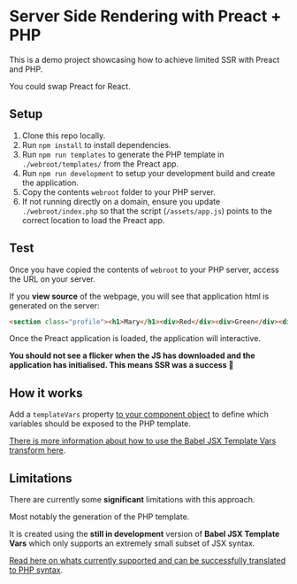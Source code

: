 # Server Side Rendering with Preact + PHP

This is a demo project showcasing how to achieve limited SSR with Preact and PHP.

You could swap Preact for React.

## Setup

1. Clone this repo locally.
2. Run `npm install` to install dependencies.
3. Run `npm run templates` to generate the PHP template in `./webroot/templates/` from the Preact app.
4. Run `npm run development` to setup your development build and create the application.
5. Copy the contents `webroot` folder to your PHP server.
6. If not running directly on a domain, ensure you update `./webroot/index.php` so that the script (`/assets/app.js`) points to the correct location to load the Preact app.

## Test

Once you have copied the contents of `webroot` to your PHP server, access the URL on your server.

If you **view source** of the webpage, you will see that application html is generated on the server:

```html
<section class="profile"><h1>Mary</h1><div>Red</div><div>Green</div><div>Blue</div></section>
```

Once the Preact application is loaded, the application will interactive.

**You should not see a flicker when the JS has downloaded and the application has initialised. This means SSR was a success 💪**

## How it works

Add a `templateVars` property [to your component object](https://github.com/rmorse/ssr-preact-php/blob/main/src/components/person/index.js#L26) to define which variables should be exposed to the PHP template.

[There is more information about how to use the Babel JSX Template Vars transform here](https://github.com/rmorse/babel-plugin-jsx-template-vars#template-variable-types).

## Limitations

There are currently some __significant__ limitations with this approach.

Most notably the generation of the PHP template.  

It is created using the __still in development__ version of **Babel JSX Template Vars** which only supports an extremely small subset of JSX syntax.

[Read here on whats currently supported and can be successfully translated to PHP syntax](https://github.com/rmorse/babel-plugin-jsx-template-vars#template-variable-types).








